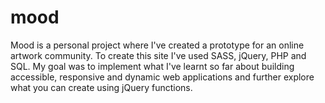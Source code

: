 # mood
Mood is a personal project where I've created a prototype for an online artwork community. 
To create this site I've used SASS, jQuery, PHP and SQL. 
My goal was to implement what I've learnt so far about building accessible, 
responsive and dynamic web applications and further explore what you can create using jQuery functions.
